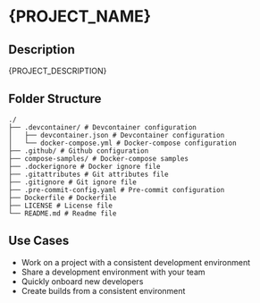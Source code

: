 # {PROJECT_NAME}

## Description
{PROJECT_DESCRIPTION}

## Folder Structure
```shell
./
├── .devcontainer/ # Devcontainer configuration
│   ├── devcontainer.json # Devcontainer configuration
│   └── docker-compose.yml # Docker-compose configuration
├── .github/ # Github configuration
├── compose-samples/ # Docker-compose samples
├── .dockerignore # Docker ignore file
├── .gitattributes # Git attributes file
├── .gitignore # Git ignore file
├── .pre-commit-config.yaml # Pre-commit configuration
├── Dockerfile # Dockerfile
├── LICENSE # License file 
└── README.md # Readme file
```

## Use Cases
- Work on a project with a consistent development environment
- Share a development environment with your team
- Quickly onboard new developers
- Create builds from a consistent environment